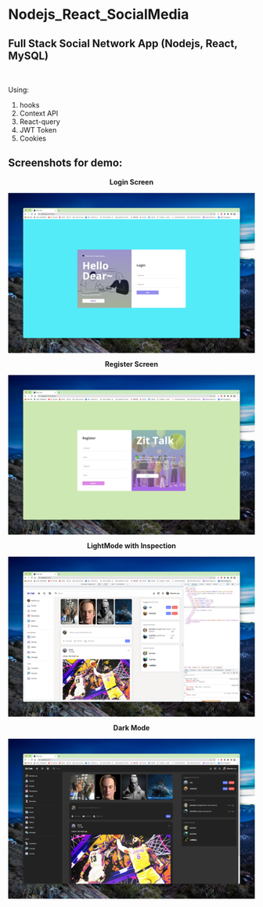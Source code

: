 # Nodejs_React_SocialMedia

## Full Stack Social Network App (Nodejs, React, MySQL)

<br/>

Using:  

<ol>
  <li>hooks</li>
  <li>Context API</li>
  <li>React-query</li>
  <li>JWT Token</li>
  <li>Cookies</li>
</ol>


## Screenshots for demo:


  <p align="center"> <b>Login Screen</b> </p>
<img align="center"
  src="https://github.com/manzitlo/Nodejs_React_SocialMedia/blob/master/screenshots/Login%20Screen.png" />
<br/>

  <p align="center"> <b> Register Screen </b> </p>
<img align="center"
  src="https://github.com/manzitlo/Nodejs_React_SocialMedia/blob/master/screenshots/Register%20Screen.png" />
<br/>

  <p align="center"> <b> LightMode with Inspection </b> </p>
<img align="center"
  src="https://github.com/manzitlo/Nodejs_React_SocialMedia/blob/master/screenshots/LightMode%20with%20inspection.png" />
<br/>

  <p align="center"> <b> Dark Mode </b> </p>
<img align="center"
  src="https://github.com/manzitlo/Nodejs_React_SocialMedia/blob/master/screenshots/darkMode.png" />
